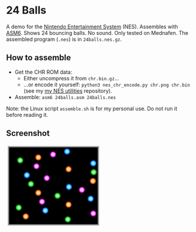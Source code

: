 # 24 Balls
A demo for the [Nintendo Entertainment System](http://en.wikipedia.org/wiki/Nintendo_Entertainment_System) (NES). Assembles with [ASM6](https://github.com/qalle2/asm6). Shows 24 bouncing balls. No sound. Only tested on Mednafen. The assembled program (`.nes`) is in `24balls.nes.gz`.

## How to assemble
* Get the CHR ROM data:
  * Either uncompress it from `chr.bin.gz`&hellip;
  * &hellip;or encode it yourself: `python3 nes_chr_encode.py chr.png chr.bin` (see my [my NES utilities](https://github.com/qalle2/nes-util) repository).
* Assemble: `asm6 24balls.asm 24balls.nes`

Note: the Linux script `assemble.sh` is for my personal use. Do not run it before reading it.

## Screenshot
![24 Balls](snap.png)
